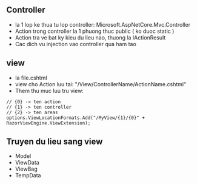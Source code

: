 ﻿## Controller 
- la 1 lop ke thua tu lop controller: Microsoft.AspNetCore.Mvc.Controller
- Action trong controller la 1 phuong thuc public ( ko duoc static )
- Action tra ve bat ky kieu du lieu nao, thuong la IActionResult
- Cac dich vu injection vao controller qua ham tao
## view 
- la file.cshtml
- view cho Action luu tai: "/View/ControllerName/ActionName.cshtml"
- Them thu muc luu tru view:
```
// {0} -> ten action
// {1} -> ten controller
// {2} -> ten areas 
options.ViewLocationFormats.Add("/MyView/{1}/{0}" + RazorViewEngine.ViewExtension);
```
## Truyen du lieu sang view 
- Model
- ViewData
- ViewBag
- TempData